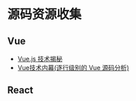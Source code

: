 # 源码资源收集

## Vue

- [Vue.js 技术揭秘](https://ustbhuangyi.github.io/vue-analysis/)
- [Vue技术内幕(逐行级别的 Vue 源码分析)](http://hcysun.me/vue-design/)

## React



